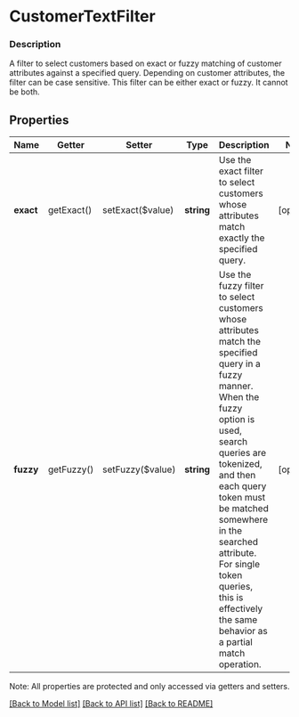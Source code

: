 # CustomerTextFilter

### Description

A filter to select customers based on exact or fuzzy matching of customer attributes against a specified query. Depending on customer attributes,  the filter can be case sensitive. This filter can be either exact or fuzzy. It cannot be both.

## Properties
Name | Getter | Setter | Type | Description | Notes
------------ | ------------- | ------------- | ------------- | ------------- | -------------
**exact** | getExact() | setExact($value) | **string** | Use the exact filter to select customers whose attributes match exactly the specified query. | [optional] 
**fuzzy** | getFuzzy() | setFuzzy($value) | **string** | Use the fuzzy filter to select customers whose attributes match the specified query  in a fuzzy manner. When the fuzzy option is used, search queries are tokenized, and then  each query token must be matched somewhere in the searched attribute. For single token queries,  this is effectively the same behavior as a partial match operation. | [optional] 

Note: All properties are protected and only accessed via getters and setters.

[[Back to Model list]](../../README.md#documentation-for-models) [[Back to API list]](../../README.md#documentation-for-api-endpoints) [[Back to README]](../../README.md)

